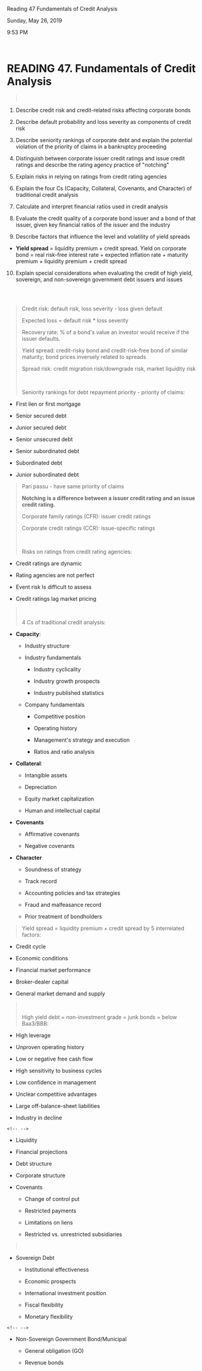 Reading 47 Fundamentals of Credit Analysis

Sunday, May 26, 2019

9:53 PM

 

#  READING 47. Fundamentals of Credit Analysis 

>  

1.  Describe credit risk and credit-related risks affecting corporate
    bonds

2.  Describe default probability and loss severity as components of
    credit risk

3.  Describe seniority rankings of corporate debt and explain the
    potential violation of the priority of claims in a bankruptcy
    proceeding

4.  Distinguish between corporate issuer credit ratings and issue credit
    ratings and describe the rating agency practice of "notching"

5.  Explain risks in relying on ratings from credit rating agencies

6.  Explain the four Cs (Capacity, Collateral, Covenants, and Character)
    of traditional credit analysis

7.  Calculate and interpret financial ratios used in credit analysis

8.  Evaluate the credit quality of a corporate bond issuer and a bond of
    that issuer, given key financial ratios of the issuer and the
    industry

9.  Describe factors that influence the level and volatility of yield
    spreads

-   **Yield spread** = liquidity premium + credit spread. Yield on
    corporate bond = real risk-free interest rate + expected inflation
    rate + maturity premium + liquidity premium + credit spread

10. Explain special considerations when evaluating the credit of high
    yield, sovereign, and non-sovereign government debt issuers and
    issues

#####  

> Credit risk: default risk, loss severity - loss given default
>
> Expected loss = default risk \* loss severity
>
> Recovery rate: % of a bond\'s value an investor would receive if the
> issuer defaults.
>
> Yield spread: credit-risky bond and credit-risk-free bond of similar
> maturity; bond prices inversely related to spreads
>
> Spread risk: credit migration risk/downgrade risk, market liquidity
> risk
>
>  
>
> Seniority rankings for debt repayment priority - priority of claims:

-   First lien or first mortgage

-   Senior secured debt

-   Junior secured debt

-   Senior unsecured debt

-   Senior subordinated debt

-   Subordinated debt

-   Junior subordinated debt

> Pari passu - have same priority of claims
>
> **Notching is a difference between a issuer credit rating and an issue
> credit rating.**
>
> Corporate family ratings (CFR): issuer credit ratings
>
> Corporate credit ratings (CCR): issue-specific ratings
>
>  
>
> Risks on ratings from credit rating agencies:

-   Credit ratings are dynamic

-   Rating agencies are not perfect

-   Event risk Is difficult to assess

-   Credit ratings lag market pricing

>  
>
> 4 Cs of traditional credit analysis:

-   **Capacity**:

    -   Industry structure

    -   Industry fundamentals

        -   Industry cyclicality

        -   Industry growth prospects

        -   Industry published statistics

    -   Company fundamentals

        -   Competitive position

        -   Operating history

        -   Management\'s strategy and execution

        -   Ratios and ratio analysis

-   **Collateral**:

    -   Intangible assets

    -   Depreciation

    -   Equity market capitalization

    -   Human and intellectual capital

-   **Covenants**

    -   Affirmative covenants

    -   Negative covenants

-   **Character**

    -   Soundness of strategy

    -   Track record

    -   Accounting policies and tax strategies

    -   Fraud and malfeasance record

    -   Prior treatment of bondholders

> Yield spread = liquidity premium + credit spread by 5 interrelated
> factors:

-   Credit cycle

-   Economic conditions

-   Financial market performance

-   Broker-dealer capital

-   General market demand and supply

>  
>
> High yield debt = non-investment grade = junk bonds = below Baa3/BBB:

-   High leverage

-   Unproven operating history

-   Low or negative free cash flow

-   High sensitivity to business cycles

-   Low confidence in management

-   Unclear competitive advantages

-   Large off-balance-sheet liabilities

-   Industry in decline

```{=html}
<!-- -->
```
-   Liquidity

-   Financial projections

-   Debt structure

-   Corporate structure

-   Covenants

    -   Change of control put

    -   Restricted payments

    -   Limitations on liens

    -   Restricted vs. unrestricted subsidiaries

>  

-   Sovereign Debt

    -   Institutional effectiveness

    -   Economic prospects

    -   International investment position

    -   Fiscal flexibility

    -   Monetary flexibility

```{=html}
<!-- -->
```
-   Non-Sovereign Government Bond/Municipal

    -   General obligation (GO)

    -   Revenue bonds
